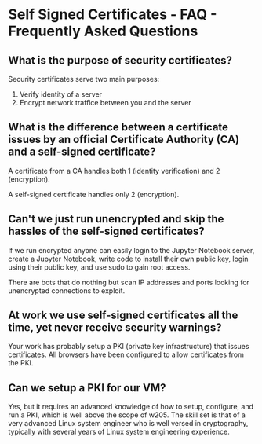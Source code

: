 # Self Signed Certificates - FAQ - Frequently Asked Questions

## What is the purpose of security certificates?

Security certificates serve two main purposes:

1) Verify identity of a server
2) Encrypt network traffice between you and the server

## What is the difference between a certificate issues by an official Certificate Authority (CA) and a self-signed certificate?

A certificate from a CA handles both 1 (identity verification) and 2 (encryption).

A self-signed certificate handles only 2 (encryption).

## Can't we just run unencrypted and skip the hassles of the self-signed certificates?

If we run encrypted anyone can easily login to the Jupyter Notebook server, create a Jupyter Notebook, write code to install their own public key, login using their public key, and use sudo to gain root access.

There are bots that do nothing but scan IP addresses and ports looking for unencrypted connections to exploit.

## At work we use self-signed certificates all the time, yet never receive security warnings?

Your work has probably setup a PKI (private key infrastructure) that issues certificates.  All browsers have been configured to allow certificates from the PKI. 

## Can we setup a PKI for our VM?

Yes, but it requires an advanced knowledge of how to setup, configure, and run a PKI, which is well above the scope of w205. The skill set is that of a very advanced Linux system engineer who is well versed in cryptography, typically with several years of Linux system engineering experience.

